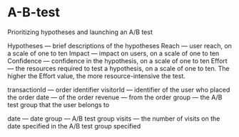 # A-B-test
Prioritizing hypotheses and  launching  an A/B test

Hypotheses — brief descriptions of the hypotheses
Reach — user reach, on a scale of one to ten
Impact — impact on users, on a scale of one to ten
Confidence — confidence in the hypothesis, on a scale of one to ten
Effort — the resources required to test a hypothesis, on a scale of one to ten. The higher the Effort value, the more resource-intensive the test.


transactionId — order identifier
visitorId — identifier of the user who placed the order
date — of the order
revenue — from the order
group — the A/B test group that the user belongs to

date — date
group — A/B test group
visits — the number of visits on the date specified in the A/B test group specified
